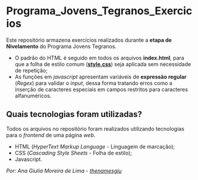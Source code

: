 # Programa_Jovens_Tegranos_Exercicios
Este repositório armazena exercícios realizados durante a **etapa de Nivelamento** do Programa Jovens Tegranos. 
- O padrão do HTML é seguido em todos os arquivos **index.html**, para que a folha de estilo comum (<a href="https://github.com/thenamesgiu/Programa_Jovens_Tegranos_Exercicios/blob/MainBranch/Exercicios_Logica_Programacao/style.css">**style.css**</a>) seja aplicada sem necessidade de repetição;
- As funções em *javascript* apresentam variáveis de **expressão regular** (*Regex*) para validar o *input*, dessa forma tratando erros como a inserção de caracteres especiais em campos restritos para caracteres alfanuméricos.

## Quais tecnologias foram utilizadas?
Todos os arquivos no repositório foram realizados utilizando tecnologias para o *frontend* de uma página *web*. 
- HTML (*HyperText Markup Language* - Linguagem de marcação);
- CSS (*Cascading Style Sheets* - Folha de estilo);
- Javascript.


*Por: Ana Giulia Moreira de Lima -* <a href = "https://github.com/thenamesgiu">*thenamesgiu*</a>

